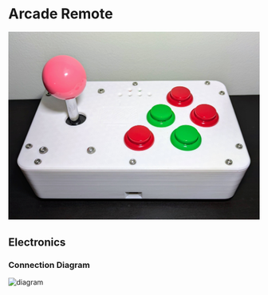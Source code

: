 # Arcade Remote

![arcade](/images/arcade_1.jpg)

## Electronics

### Connection Diagram

![diagram](./images/diagram.svg)
